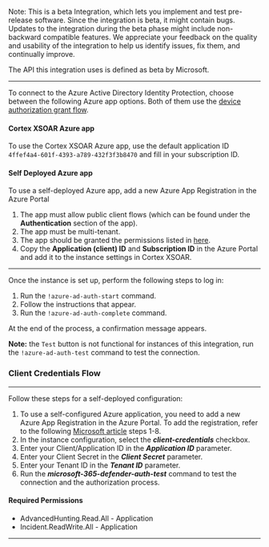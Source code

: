 Note: This is a beta Integration, which lets you implement and test pre-release software. Since the integration is beta, it might contain bugs. Updates to the integration during the beta phase might include non-backward compatible features. We appreciate your feedback on the quality and usability of the integration to help us identify issues, fix them, and continually improve.

The API this integration uses is defined as beta by Microsoft.

---
To connect to the Azure Active Directory Identity Protection, choose between the following Azure app options. Both of them use the [device authorization grant flow](https://docs.microsoft.com/en-us/azure/active-directory/develop/v2-oauth2-device-code).

#### Cortex XSOAR Azure app
To use the Cortex XSOAR Azure app, use the default application ID `4ffef4a4-601f-4393-a789-432f3f3b8470` and fill in your subscription ID.

#### Self Deployed Azure app 
To use a self-deployed Azure app, add a new Azure App Registration in the Azure Portal
1. The app must allow public client flows (which can be found under the **Authentication** section of the app).
2. The app must be multi-tenant.
3. The app should be granted the permissions listed in [here](https://xsoar.pan.dev/docs/reference/integrations/azure-active-directory-identity-protection#required-permissions). 
4. Copy the **Application (client) ID** and **Subscription ID** in the Azure Portal and add it to the instance settings in Cortex XSOAR. 
 
---

Once the instance is set up, perform the following steps to log in: 
1. Run the `!azure-ad-auth-start` command.
2. Follow the instructions that appear.
3. Run the `!azure-ad-auth-complete` command.

At the end of the process, a confirmation message appears. 

**Note:** the `Test` button is not functional for instances of this integration, run the `!azure-ad-auth-test` command to test the connection.


### Client Credentials Flow
___
Follow these steps for a self-deployed configuration:
1. To use a self-configured Azure application, you need to add a new Azure App Registration in the Azure Portal. To add the registration, refer to the following [Microsoft article](https://docs.microsoft.com/en-us/microsoft-365/security/defender/api-create-app-web?view=o365-worldwide#create-an-app) steps 1-8.
2. In the instance configuration, select the ***client-credentials*** checkbox.
3. Enter your Client/Application ID in the ***Application ID*** parameter. 
4. Enter your Client Secret in the ***Client Secret*** parameter.
5. Enter your Tenant ID in the ***Tenant ID*** parameter.
6. Run the ***microsoft-365-defender-auth-test*** command to test the connection and the authorization process.
#### Required Permissions
 * AdvancedHunting.Read.All - Application
 * Incident.ReadWrite.All - Application
----